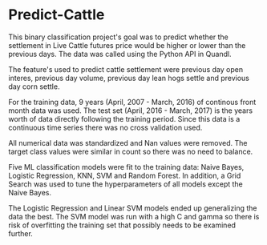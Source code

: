 # Predict-Cattle

This binary classification project's goal was to predict whether the settlement in Live Cattle futures price would be higher or lower than the previous days.  The data was called using the Python API in Quandl.  

The feature's used to predict cattle settlement were previous day open interes, previous day volume, previous day lean hogs settle and previous day corn settle.  

For the training data, 9 years (April, 2007 - March, 2016) of continous front month data was used.  The test set (April, 2016 - March, 2017) is the years worth of data directly following the training period.  Since this data is a continuous time series there was no cross validation used.  

All numerical data was standardized and Nan values were removed.  The target class values were similar in count so there was no need to balance.  

Five ML classification models were fit to the training data: Naive Bayes, Logistic Regression, KNN, SVM and Random Forest.  In addition, a Grid Search was used to tune the hyperparameters of all models except the Naive Bayes.  

The Logistic Regression and Linear SVM models ended up generalizing the data the best.  The SVM model was run with a high C and gamma so there is risk of overfitting the training set that possibly needs to be examined further. 
